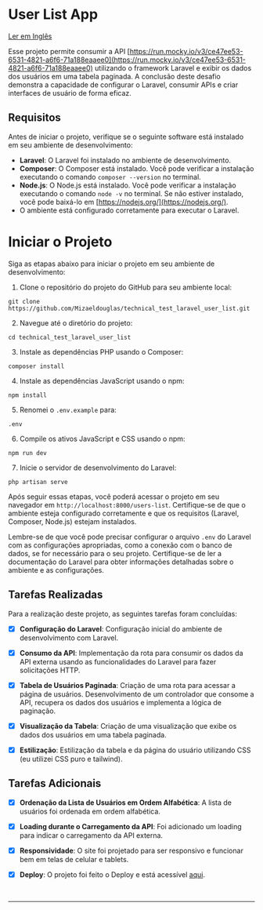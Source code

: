 # User List App
[Ler em Inglês](README.md)

Esse projeto permite consumir a API [https://run.mocky.io/v3/ce47ee53-6531-4821-a6f6-71a188eaaee0](https://run.mocky.io/v3/ce47ee53-6531-4821-a6f6-71a188eaaee0) utilizando o framework Laravel e exibir os dados dos usuários em uma tabela paginada. A conclusão deste desafio demonstra a capacidade de configurar o Laravel, consumir APIs e criar interfaces de usuário de forma eficaz.

## Requisitos

Antes de iniciar o projeto, verifique se o seguinte software está instalado em seu ambiente de desenvolvimento:

-  **Laravel**: O Laravel foi instalado no ambiente de desenvolvimento.
-  **Composer**: O Composer está instalado. Você pode verificar a instalação executando o comando `composer --version` no terminal.
-  **Node.js**: O Node.js está instalado. Você pode verificar a instalação executando o comando `node -v` no terminal. Se não estiver instalado, você pode baixá-lo em [https://nodejs.org/](https://nodejs.org/).
-  O ambiente está configurado corretamente para executar o Laravel.

# Iniciar o Projeto

Siga as etapas abaixo para iniciar o projeto em seu ambiente de desenvolvimento:

1. Clone o repositório do projeto do GitHub para seu ambiente local:
```
git clone https://github.com/Mizaeldouglas/technical_test_laravel_user_list.git
```

2. Navegue até o diretório do projeto:
```
cd technical_test_laravel_user_list
```

3. Instale as dependências PHP usando o Composer:
```
composer install
```

4. Instale as dependências JavaScript usando o npm:
```
npm install
```
5. Renomei o `.env.example` para:
```
.env
```

6. Compile os ativos JavaScript e CSS usando o npm:
```
npm run dev
```

7. Inicie o servidor de desenvolvimento do Laravel:
```
php artisan serve
```



Após seguir essas etapas, você poderá acessar o projeto em seu navegador em `http://localhost:8000/users-list`. Certifique-se de que o ambiente esteja configurado corretamente e que os requisitos (Laravel, Composer, Node.js) estejam instalados.

Lembre-se de que você pode precisar configurar o arquivo `.env` do Laravel com as configurações apropriadas, como a conexão com o banco de dados, se for necessário para o seu projeto. Certifique-se de ler a documentação do Laravel para obter informações detalhadas sobre o ambiente e as configurações.

## Tarefas Realizadas

Para a realização deste projeto, as seguintes tarefas foram concluídas:

- [x] **Configuração do Laravel**: Configuração inicial do ambiente de desenvolvimento com Laravel.

- [x] **Consumo da API**: Implementação da rota para consumir os dados da API externa usando as funcionalidades do Laravel para fazer solicitações HTTP.

- [x] **Tabela de Usuários Paginada**: Criação de uma rota para acessar a página de usuários. Desenvolvimento de um controlador que consome a API, recupera os dados dos usuários e implementa a lógica de paginação.

- [x] **Visualização da Tabela**: Criação de uma visualização que exibe os dados dos usuários em uma tabela paginada.

- [x] **Estilização**: Estilização da tabela e da página do usuário utilizando CSS (eu utilizei CSS puro e tailwind).

## Tarefas Adicionais
- [x] **Ordenação da Lista de Usuários em Ordem Alfabética**: A lista de usuários foi ordenada em ordem alfabética.

- [x] **Loading durante o Carregamento da API**: Foi adicionado um loading para indicar o carregamento da API externa.

- [x] **Responsividade**: O site foi projetado para ser responsivo e funcionar bem em telas de celular e tablets.

- [x] **Deploy**: O projeto foi feito o Deploy e está acessível [aqui](https://user-list.mizaeldouglas.com.br/users-list).

<br>
<hr>
<br>
